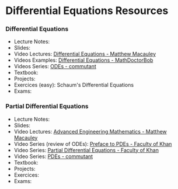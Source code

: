 # Differential Equations Resources

### Differential Equations

- Lecture Notes:
- Slides:
- Video Lectures: [Differential Equations - Matthew Macauley](https://www.youtube.com/playlist?list=PLwV-9DG53NDz3o_g5QS3s9QWJX2wtAYPH)
- Videos Examples: [Differential Equations - MathDoctorBob](https://www.youtube.com/playlist?list=PLA7FDE7518E52863A)
- Videos Series: [ODEs - commutant](https://www.youtube.com/playlist?list=PLwIFHT1FWIUJYuP5y6YEM4WWrY4kEmIuS)
- Textbook:
- Projects:
- Exercices (easy): Schaum's Differential Equations
- Exams:

### Partial Differential Equations

- Lecture Notes:
- Slides:
- Video Lectures: [Advanced Engineering Mathematics - Matthew Macauley](https://www.youtube.com/playlist?list=PLwV-9DG53NDzJ32JwfCQLpbdK5Ys4bM4P)
- Video Series (review of ODEs): [Preface to PDEs - Faculty of Khan](https://www.youtube.com/playlist?list=PLdgVBOaXkb9ATVsK2Q84ghjBgIk5faHNc)
- Video Series: [Partial Differential Equations - Faculty of Khan](https://www.youtube.com/playlist?list=PLdgVBOaXkb9Ab7UM8sCfQWgdbzxkXTNVD)
- Video Series: [PDEs - commutant](https://www.youtube.com/playlist?list=PLF6061160B55B0203)
- Textbook:
- Projects:
- Exercices:
- Exams:
